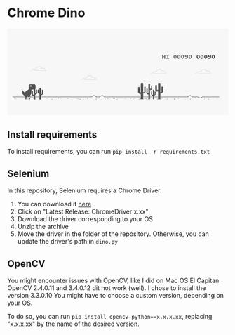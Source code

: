 # Chrome Dino

![alt text](images/chrome_dino_illustration.png "Chrome Dino Illustration")

## Install requirements

To install requirements, you can run `pip install -r requirements.txt`

## Selenium

In this repository, Selenium requires a Chrome Driver. 
1. You can download it [here](https://sites.google.com/a/chromium.org/chromedriver/downloads)
2. Click on "Latest Release: ChromeDriver x.xx"
3. Download the driver corresponding to your OS
4. Unzip the archive
5. Move the driver in the folder of the repository. Otherwise, you can update the driver's path in `dino.py`

## OpenCV

You might encounter issues with OpenCV, like I did on Mac OS El Capitan.
OpenCV 2.4.0.11 and 3.4.0.12 dit not work (well). I chose to install the version 3.3.0.10
You might have to choose a custom version, depending on your OS.

To do so, you can run `pip install opencv-python==x.x.x.xx`, replacing "x.x.x.xx" by the name of the desired version.
